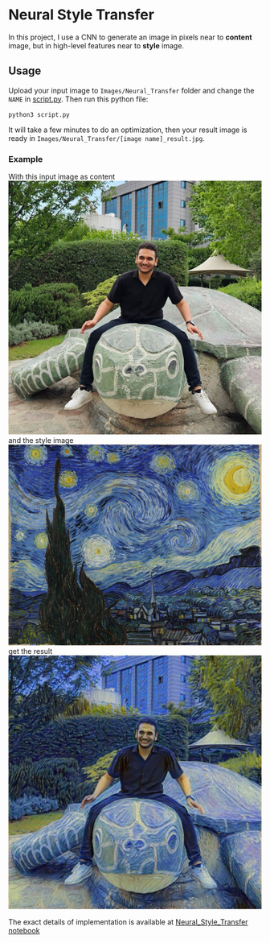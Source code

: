 # Neural Style Transfer

In this project, I use a CNN to generate an image in pixels near to **content** image, but in high-level features near to **style** image.

## Usage

Upload your input image to `Images/Neural_Transfer` folder and change the `NAME` in [script.py](./script.py). Then run this python file:

```terminal
python3 script.py
```

It will take a few minutes to do an optimization, then your result image is ready in `Images/Neural_Transfer/[image name]_result.jpg`.

### Example

With this input image as content ![content](./Images/Neural_Transfer/mamad.jpg) and the style image ![style](./Images/Neural_Transfer/style.jpeg) get the result ![result](./Images/Neural_Transfer/mamad_result.jpg)

The exact details of implementation is available at [Neural_Style_Transfer notebook](./Neural_Style_Transfer.ipynb)
